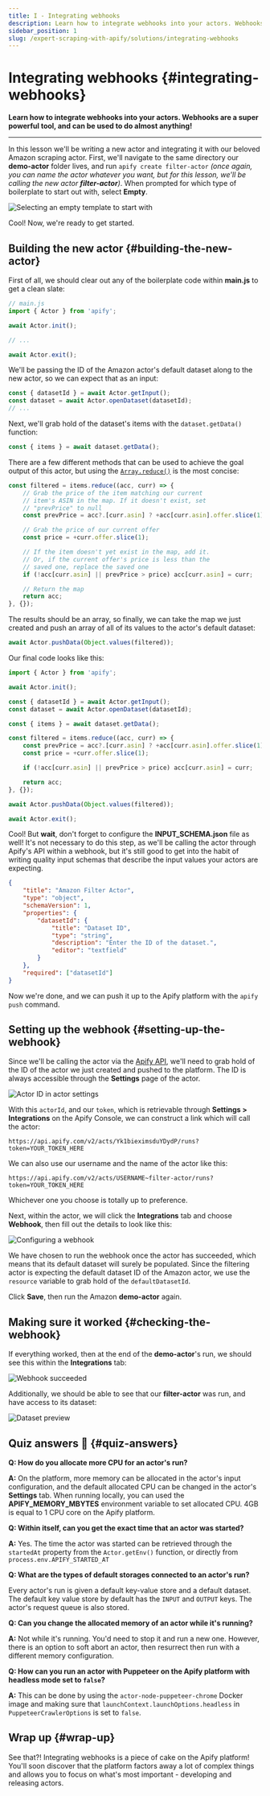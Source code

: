 ```yaml
---
title: I - Integrating webhooks
description: Learn how to integrate webhooks into your actors. Webhooks are a super powerful tool, and can be used to do almost anything!
sidebar_position: 1
slug: /expert-scraping-with-apify/solutions/integrating-webhooks
---
```


# Integrating webhooks {#integrating-webhooks}

**Learn how to integrate webhooks into your actors. Webhooks are a super powerful tool, and can be used to do almost anything!**

---

In this lesson we'll be writing a new actor and integrating it with our beloved Amazon scraping actor. First, we'll navigate to the same directory our **demo-actor** folder lives, and run `apify create filter-actor` _(once again, you can name the actor whatever you want, but for this lesson, we'll be calling the new actor **filter-actor**)_. When prompted for which type of boilerplate to start out with, select **Empty**.

![Selecting an empty template to start with](./images/select-empty.webp)

Cool! Now, we're ready to get started.

## Building the new actor {#building-the-new-actor}

First of all, we should clear out any of the boilerplate code within **main.js** to get a clean slate:

```js
// main.js
import { Actor } from 'apify';

await Actor.init();

// ...

await Actor.exit();
```

We'll be passing the ID of the Amazon actor's default dataset along to the new actor, so we can expect that as an input:

```js
const { datasetId } = await Actor.getInput();
const dataset = await Actor.openDataset(datasetId);
// ...
```

Next, we'll grab hold of the dataset's items with the `dataset.getData()` function:

```js
const { items } = await dataset.getData();
```

There are a few different methods that can be used to achieve the goal output of this actor, but using the [`Array.reduce()`](https://developer.mozilla.org/en-US/docs/Web/JavaScript/Reference/Global_Objects/Array/reduce) is the most concise:

```js
const filtered = items.reduce((acc, curr) => {
    // Grab the price of the item matching our current
    // item's ASIN in the map. If it doesn't exist, set
    // "prevPrice" to null
    const prevPrice = acc?.[curr.asin] ? +acc[curr.asin].offer.slice(1) : null;

    // Grab the price of our current offer
    const price = +curr.offer.slice(1);

    // If the item doesn't yet exist in the map, add it.
    // Or, if the current offer's price is less than the
    // saved one, replace the saved one
    if (!acc[curr.asin] || prevPrice > price) acc[curr.asin] = curr;

    // Return the map
    return acc;
}, {});
```

The results should be an array, so finally, we can take the map we just created and push an array of all of its values to the actor's default dataset:

```js
await Actor.pushData(Object.values(filtered));
```

Our final code looks like this:

```js
import { Actor } from 'apify';

await Actor.init();

const { datasetId } = await Actor.getInput();
const dataset = await Actor.openDataset(datasetId);

const { items } = await dataset.getData();

const filtered = items.reduce((acc, curr) => {
    const prevPrice = acc?.[curr.asin] ? +acc[curr.asin].offer.slice(1) : null;
    const price = +curr.offer.slice(1);

    if (!acc[curr.asin] || prevPrice > price) acc[curr.asin] = curr;

    return acc;
}, {});

await Actor.pushData(Object.values(filtered));

await Actor.exit();
```

Cool! But **wait**, don't forget to configure the **INPUT_SCHEMA.json** file as well! It's not necessary to do this step, as we'll be calling the actor through Apify's API within a webhook, but it's still good to get into the habit of writing quality input schemas that describe the input values your actors are expecting.

```json
{
    "title": "Amazon Filter Actor",
    "type": "object",
    "schemaVersion": 1,
    "properties": {
        "datasetId": {
            "title": "Dataset ID",
            "type": "string",
            "description": "Enter the ID of the dataset.",
            "editor": "textfield"
        }
    },
    "required": ["datasetId"]
}
```

Now we're done, and we can push it up to the Apify platform with the `apify push` command.

## Setting up the webhook {#setting-up-the-webhook}

Since we'll be calling the actor via the [Apify API](/platform/integrations/run-actor-and-retrieve-data-via-api#run-an-actor-or-task), we'll need to grab hold of the ID of the actor we just created and pushed to the platform. The ID is always accessible through the **Settings** page of the actor.

![Actor ID in actor settings](./images/actor-settings.webp)

With this `actorId`, and our `token`, which is retrievable through **Settings > Integrations** on the Apify Console, we can construct a link which will call the actor:

```text
https://api.apify.com/v2/acts/Yk1bieximsduYDydP/runs?token=YOUR_TOKEN_HERE
```

We can also use our username and the name of the actor like this:

```text
https://api.apify.com/v2/acts/USERNAME~filter-actor/runs?token=YOUR_TOKEN_HERE
```

Whichever one you choose is totally up to preference.

Next, within the actor, we will click the **Integrations** tab and choose **Webhook**, then fill out the details to look like this:

![Configuring a webhook](./images/adding-webhook.webp)

We have chosen to run the webhook once the actor has succeeded, which means that its default dataset will surely be populated. Since the filtering actor is expecting the default dataset ID of the Amazon actor, we use the `resource` variable to grab hold of the `defaultDatasetId`.

Click **Save**, then run the Amazon **demo-actor** again.

## Making sure it worked {#checking-the-webhook}

If everything worked, then at the end of the **demo-actor**'s run, we should see this within the **Integrations** tab:

![Webhook succeeded](./images/webhook-succeeded.png)

Additionally, we should be able to see that our **filter-actor** was run, and have access to its dataset:

![Dataset preview](./images/dataset-preview.png)

## Quiz answers 📝 {#quiz-answers}

**Q: How do you allocate more CPU for an actor's run?**

**A:** On the platform, more memory can be allocated in the actor's input configuration, and the default allocated CPU can be changed in the actor's **Settings** tab. When running locally, you can used the **APIFY_MEMORY_MBYTES** environment variable to set allocated CPU. 4GB is equal to 1 CPU core on the Apify platform.

**Q: Within itself, can you get the exact time that an actor was started?**

**A:** Yes. The time the actor was started can be retrieved through the `startedAt` property from the `Actor.getEnv()` function, or directly from `process.env.APIFY_STARTED_AT`

**Q: What are the types of default storages connected to an actor's run?**

Every actor's run is given a default key-value store and a default dataset. The default key value store by default has the `INPUT` and `OUTPUT` keys. The actor's request queue is also stored.

**Q: Can you change the allocated memory of an actor while it's running?**

**A:** Not while it's running. You'd need to stop it and run a new one. However, there is an option to soft abort an actor, then resurrect then run with a different memory configuration.

**Q: How can you run an actor with Puppeteer on the Apify platform with headless mode set to `false`?**

**A:** This can be done by using the `actor-node-puppeteer-chrome` Docker image and making sure that `launchContext.launchOptions.headless` in `PuppeteerCrawlerOptions` is set to `false`.

## Wrap up {#wrap-up}

See that?! Integrating webhooks is a piece of cake on the Apify platform! You'll soon discover that the platform factors away a lot of complex things and allows you to focus on what's most important - developing and releasing actors.
